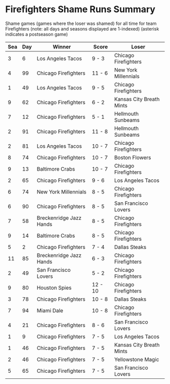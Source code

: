 # Firefighters Shame Runs Summary



Shame games (games where the loser was shamed) for all time for team Firefighters (note: all days and seasons displayed are 1-indexed) (asterisk indicates a postseason game)


| Sea | Day | Winner | Score | Loser | 
| ------ |------ |------ |------ |------ |
| 3 | 6 | Los Angeles Tacos | 9 - 3 | Chicago Firefighters | 
| 4 | 99 | Chicago Firefighters | 11 - 6 | New York Millennials | 
| 1 | 49 | Los Angeles Tacos | 9 - 5 | Chicago Firefighters | 
| 9 | 62 | Chicago Firefighters | 6 - 2 | Kansas City Breath Mints | 
| 7 | 12 | Chicago Firefighters | 5 - 1 | Hellmouth Sunbeams | 
| 2 | 91 | Chicago Firefighters | 11 - 8 | Hellmouth Sunbeams | 
| 2 | 81 | Los Angeles Tacos | 10 - 7 | Chicago Firefighters | 
| 8 | 74 | Chicago Firefighters | 10 - 7 | Boston Flowers | 
| 9 | 13 | Baltimore Crabs | 10 - 7 | Chicago Firefighters | 
| 2 | 65 | Chicago Firefighters | 9 - 6 | Los Angeles Tacos | 
| 6 | 74 | New York Millennials | 8 - 5 | Chicago Firefighters | 
| 6 | 90 | Chicago Firefighters | 8 - 5 | San Francisco Lovers | 
| 7 | 58 | Breckenridge Jazz Hands | 8 - 5 | Chicago Firefighters | 
| 9 | 14 | Baltimore Crabs | 8 - 5 | Chicago Firefighters | 
| 5 | 2 | Chicago Firefighters | 7 - 4 | Dallas Steaks | 
| 11 | 85 | Breckenridge Jazz Hands | 6 - 3 | Chicago Firefighters | 
| 2 | 49 | San Francisco Lovers | 5 - 2 | Chicago Firefighters | 
| 9 | 80 | Houston Spies | 12 - 10 | Chicago Firefighters | 
| 3 | 78 | Chicago Firefighters | 10 - 8 | Dallas Steaks | 
| 7 | 94 | Miami Dale | 10 - 8 | Chicago Firefighters | 
| 4 | 21 | Chicago Firefighters | 8 - 6 | San Francisco Lovers | 
| 1 | 9 | Chicago Firefighters | 7 - 5 | Los Angeles Tacos | 
| 1 | 46 | Chicago Firefighters | 7 - 5 | Kansas City Breath Mints | 
| 2 | 46 | Chicago Firefighters | 7 - 5 | Yellowstone Magic | 
| 5 | 65 | Chicago Firefighters | 7 - 5 | San Francisco Lovers | 



